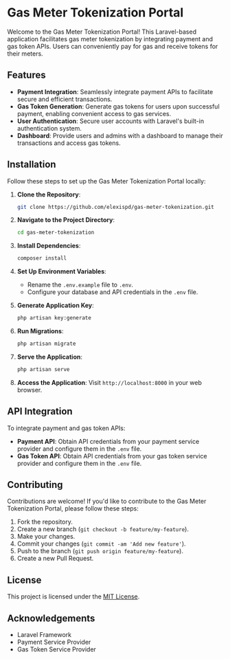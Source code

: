 # Gas Meter Tokenization Portal

Welcome to the Gas Meter Tokenization Portal! This Laravel-based application facilitates gas meter tokenization by integrating payment and gas token APIs. Users can conveniently pay for gas and receive tokens for their meters.

## Features

- **Payment Integration**: Seamlessly integrate payment APIs to facilitate secure and efficient transactions.
- **Gas Token Generation**: Generate gas tokens for users upon successful payment, enabling convenient access to gas services.
- **User Authentication**: Secure user accounts with Laravel's built-in authentication system.
- **Dashboard**: Provide users and admins with a dashboard to manage their transactions and access gas tokens.

## Installation

Follow these steps to set up the Gas Meter Tokenization Portal locally:

1. **Clone the Repository**: 
    ```bash
    git clone https://github.com/elexispd/gas-meter-tokenization.git
    ```

2. **Navigate to the Project Directory**:
    ```bash
    cd gas-meter-tokenization
    ```

3. **Install Dependencies**:
    ```bash
    composer install
    ```

4. **Set Up Environment Variables**:
    - Rename the `.env.example` file to `.env`.
    - Configure your database and API credentials in the `.env` file.

5. **Generate Application Key**:
    ```bash
    php artisan key:generate
    ```

6. **Run Migrations**:
    ```bash
    php artisan migrate
    ```

7. **Serve the Application**:
    ```bash
    php artisan serve
    ```

8. **Access the Application**:
    Visit `http://localhost:8000` in your web browser.

## API Integration

To integrate payment and gas token APIs:

- **Payment API**: Obtain API credentials from your payment service provider and configure them in the `.env` file.
- **Gas Token API**: Obtain API credentials from your gas token service provider and configure them in the `.env` file.

## Contributing

Contributions are welcome! If you'd like to contribute to the Gas Meter Tokenization Portal, please follow these steps:

1. Fork the repository.
2. Create a new branch (`git checkout -b feature/my-feature`).
3. Make your changes.
4. Commit your changes (`git commit -am 'Add new feature'`).
5. Push to the branch (`git push origin feature/my-feature`).
6. Create a new Pull Request.

## License

This project is licensed under the [MIT License](LICENSE).

## Acknowledgements

- Laravel Framework
- Payment Service Provider
- Gas Token Service Provider
